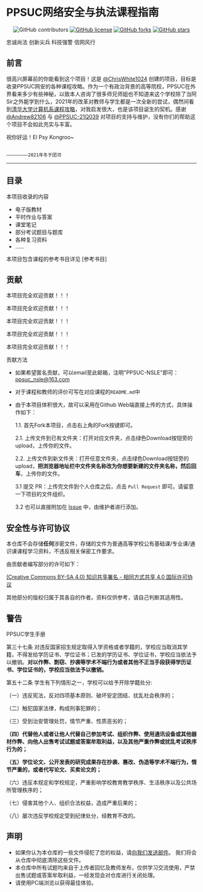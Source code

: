 # PPSUC网络安全与执法课程指南

<p align="center">

<img alt="GitHub contributors" src="https://img.shields.io/github/contributors/ChrisWhite1024/PPSUC-NSLES">
<a href="https://github.com/ChrisWhite1024/PPSUC-NSLES/blob/22-05-31/LICENSE"><img alt="GitHub license" src="https://img.shields.io/github/license/ChrisWhite1024/PPSUC-NSLES"></a>
<a href="https://github.com/ChrisWhite1024/PPSUC-NSLES/network"><img alt="GitHub forks" src="https://img.shields.io/github/forks/ChrisWhite1024/PPSUC-NSLES"></a>
<a href="https://github.com/ChrisWhite1024/PPSUC-NSLES/stargazers"><img alt="GitHub stars" src="https://img.shields.io/github/stars/ChrisWhite1024/PPSUC-NSLES"></a>
</p>

忠诚尚法 创新尖兵 科技强警 信网风行

## 前言
很高兴屏幕前的你能看到这个项目！这是 [@ChrisWhite1024](https://github.com/ChrisWhite1024) 创建的项目，目标是收录PPSUC网安的各种课程攻略。作为一个有政治背景的高等院校，PPSUC在外界看来多少有些神秘，以致本人咨询了很多师兄师姐也不知道来这个学校除了当阿Sir之外能学到什么，2021年的改革对教师与学生都是一次全新的尝试，偶然间看到[清华大学计算机系课程攻略](https://github.com/ChrisWhite1024/REKCARC-TSC-UHT)，对我启发很大，也是该项目诞生的契机。感谢 [@Andrew82106](https://github.com/Andrew82106) 与 [@PPSUC-21Q039](https://github.com/PPSUC-21Q039) 对项目的支持与维护，没有你们的帮助这个项目不会如此充实与丰富。

祝你好运！El Psy Kongroo~

                                                                                                          ————————2021年冬于团河
---

## 目录

本项目收录的内容

- 电子版教材
- 平时作业与答案
- 课堂笔记
- 部分考试题目与题库
- 各种复习资料
- ......

本项目包含课程的参考书目详见 [参考书目]

## 贡献

本项目完全欢迎贡献！！！

本项目完全欢迎贡献！！！

本项目完全欢迎贡献！！！

本项目完全欢迎贡献！！！

本项目完全欢迎贡献！！！

贡献方法

- 如果希望匿名贡献，可以email至此邮箱，注明"PPSUC-NSLE"即可：ppsuc_nsle@163.com
- 对于课程和教师的评价可写在对应课程的`README.md`中
- 由于本项目体积很大，故可以采用在Github Web端直接上传的方式，具体操作如下：


  1.1. 首先Fork本项目，点击右上角的Fork按键即可。

  2.1. 上传文件到已有文件夹：打开对应文件夹，点击绿色Download按钮旁的upload，上传你的文件。

  2.2. 上传文件到新文件夹：打开任意文件夹，点击绿色Download按钮旁的upload，**把浏览器地址栏中文件夹名称改为你想要新建的文件夹名称，然后回车**，上传你的文件。

  3.1 提交 PR：上传完文件到个人仓库之后，点击 `Pull Request` 即可。请留意一下项目的文件组织。

  3.2 也可以直接附加在 [Issue](https://github.com/ChrisWhite1024/PPSUC-NSLE/issues/new) 中，由维护者进行添加。

## 安全性与许可协议

本仓库不会存储**任何**涉密文件，存储的文件为普通高等学校公有基础课/专业课/通识课课程学习资料，不违反相关保密工作要求。

由贡献者编写部分的许可如下：

[(Creative Commons BY-SA 4.0) 知识共享署名 - 相同方式共享 4.0 国际许可协议](https://creativecommons.org/licenses/by-nc-sa/4.0/deed.zh)

其他部分的版权归属于其各自的作者。资料仅供参考，请自己判断其适用性。

## 警告

PPSUC学生手册 

第三十七条 对违反国家招生规定取得入学资格或者学籍的，学校应当取消其学籍，不得发给学历证书、学位证书；已发的学历证书、学位证书，学校应当依法予以撤销。**对以作弊、剽窃、抄袭等学术不端行为或者其他不正当手段获得学历证书、学位证书的，学校应当依法予以撤销。**

第五十二条 学生有下列情形之一，学校可以给予开除学籍处分:

（一）违反宪法，反对四项基本原则、破坏安定团结、扰乱社会秩序的；

（二）触犯国家法律，构成刑事犯罪的；

（三）受到治安管理处罚，情节严重、性质恶劣的；

**（四）代替他人或者让他人代替自己参加考试、组织作弊、使用通讯设备或其他器材作弊、向他人出售考试试题或答案牟取利益，以及其他严重作弊或扰乱考试秩序行为的；**

**（五）学位论文、公开发表的研究成果存在抄袭、篡改、伪造等学术不端行为，情节严重的，或者代写论文、买卖论文的；**

（六）违反本规定和学校规定，严重影响学校教育教学秩序、生活秩序以及公共场所管理秩序的；

（七）侵害其他个人、组织合法权益，造成严重后果的；

（八）屡次违反学校规定受到纪律处分，经教育不改的。

## 声明 

- 如果你认为本仓库的一些文件侵犯了您的权益，请[向我们发送邮件](mailto:ppsuc_nsle@163.com)。 我们将会从仓库中彻底清除这些文件。
- 本仓库中所有试题均来自于上传者回忆及教师发布，仅供学习交流使用，严禁出售试题或答案牟取利益，一经发现会对仓库进行关闭处理。
- 请使用PC端浏览以获得最佳体验。

